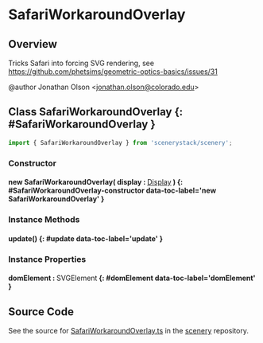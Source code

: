 # SafariWorkaroundOverlay

## Overview

Tricks Safari into forcing SVG rendering, see https://github.com/phetsims/geometric-optics-basics/issues/31

@author Jonathan Olson &lt;jonathan.olson@colorado.edu&gt;

## Class SafariWorkaroundOverlay {: #SafariWorkaroundOverlay }


```js
import { SafariWorkaroundOverlay } from 'scenerystack/scenery';
```
### Constructor

#### new SafariWorkaroundOverlay( display : <span style="font-weight: 400;">[Display](../scenery/Display.md)</span> ) {: #SafariWorkaroundOverlay-constructor data-toc-label='new SafariWorkaroundOverlay' }

### Instance Methods

#### update() {: #update data-toc-label='update' }

### Instance Properties

#### domElement : <span style="font-weight: 400;">SVGElement</span> {: #domElement data-toc-label='domElement' }



## Source Code

See the source for [SafariWorkaroundOverlay.ts](https://github.com/phetsims/scenery/blob/main/js/overlays/SafariWorkaroundOverlay.ts) in the [scenery](https://github.com/phetsims/scenery) repository.
